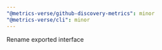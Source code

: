 ```yaml
---
"@metrics-verse/github-discovery-metrics": minor
"@metrics-verse/cli": minor
---
```


Rename exported interface
